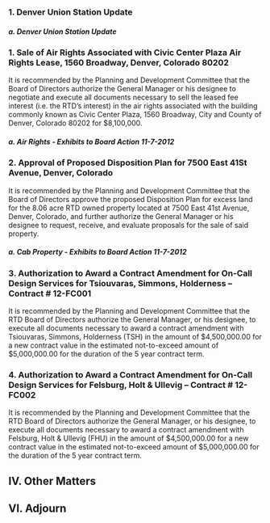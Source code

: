 ### 1. Denver Union Station Update

##### a. Denver Union Station Update

### 1. Sale of Air Rights Associated with Civic Center Plaza Air Rights Lease, 1560 Broadway, Denver, Colorado 80202

It is recommended by the Planning and Development Committee that the Board of Directors authorize the General Manager or his designee to negotiate and execute all documents necessary to sell the leased fee interest (i.e. the RTD’s interest) in the air rights associated with the building commonly known as Civic Center Plaza, 1560 Broadway, City and County of Denver, Colorado 80202 for $8,100,000.

##### a. Air Rights - Exhibits to Board Action 11-7-2012

### 2. Approval of Proposed Disposition Plan for 7500 East 41St Avenue, Denver, Colorado

It is recommended by the Planning and Development Committee that the Board of Directors approve the proposed Disposition Plan for excess land for the 8.06 acre RTD owned property located at 7500 East 41st Avenue, Denver, Colorado, and further authorize the General Manager or his designee to request, receive, and evaluate proposals for the sale of said property.

##### a. Cab Property - Exhibits to Board Action 11-7-2012

### 3. Authorization to Award a Contract Amendment for On-Call Design Services for Tsiouvaras, Simmons, Holderness – Contract # 12-FC001

It is recommended by the Planning and Development Committee that the RTD Board of Directors authorize the General Manager, or his designee, to execute all documents necessary to award a contract amendment with Tsiouvaras, Simmons, Holderness (TSH) in the amount of $4,500,000.00 for a new contract value in the estimated not-to-exceed amount of $5,000,000.00 for the duration of the 5 year contract term.

### 4. Authorization to Award a Contract Amendment for On-Call Design Services for Felsburg, Holt & Ullevig – Contract # 12-FC002

It is recommended by the Planning and Development Committee that the RTD Board of Directors authorize the General Manager, or his designee, to execute all documents necessary to award a contract amendment with Felsburg, Holt & Ullevig (FHU) in the amount of $4,500,000.00 for a new contract value in the estimated not-to-exceed amount of $5,000,000.00 for the duration of the 5 year contract term.

## IV. Other Matters

## VI. Adjourn